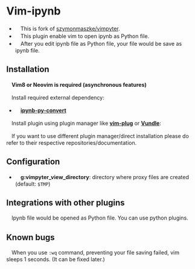 # Vim-ipynb

- 　This is fork of [szymonmaszke/vimpyter](https://github.com/szymonmaszke/vimpyter).
- 　This plugin enable vim to open ipynb as Python file.
- 　After you edit ipynb file as Python file, your file would be save as ipynb file.

## Installation

　**Vim8 or Neovim is required (asynchronous features)**

　Install required external dependency:

- 　**[ipynb-py-convert](https://github.com/kiwi0fruit/ipynb-py-convert)**

　Install plugin using plugin manager like **[vim-plug](https://github.com/junegunn/vim-plug)** or **[Vundle](https://github.com/VundleVim/Vundle.vim)**:

　If you want to use different plugin manager/direct installation please do refer to their respective repositories/documentation.

## Configuration

- 　**g:vimpyter_view_directory**: directory where proxy files are created (default: `$TMP`)

## Integrations with other plugins

　Ipynb file would be opened as Python file. You can use python plugins.

## Known bugs

　When you use `:wq` command, preventing your file saving failed, vim sleeps 1 seconds. (It can be fixed later.)
